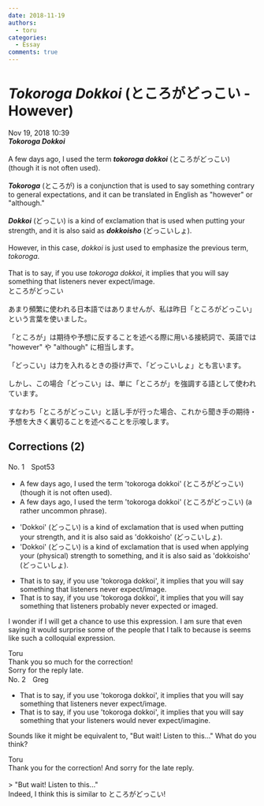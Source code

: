 ```yaml
---
date: 2018-11-19
authors:
  - toru
categories:
  - Essay
comments: true
---
```


# <strong><em>Tokoroga Dokkoi</strong></em> (ところがどっこい - However)
<div class="date">Nov 19, 2018 10:39</div>
<div id="post"><div id="body_show_ori">
<strong><em>Tokoroga Dokkoi</strong></em><br/><br/>A few days ago, I used the term <strong><em>tokoroga dokkoi</em></strong> (ところがどっこい) (though it is not often used).<br/><br/><strong><em>Tokoroga</em></strong> (ところが) is a conjunction that is used to say something contrary to general expectations, and it can be translated in English as "however" or "although."<br/><br/><strong><em>Dokkoi</em></strong> (どっこい) is a kind of exclamation that is used when putting your strength, and it is also said as <strong><em>dokkoisho</em></strong> (どっこいしょ).<br/><br/>However, in this case, <em>dokkoi</em> is just used to emphasize the previous term, <em>tokoroga</em>.<br/><br/>That is to say, if you use <em>tokoroga dokkoi</em>, it implies that you will say something that listeners never expect/image.
</div></div>

<!-- more -->

<div id="post_ja"><div id="body_show_mo">
ところがどっこい<br/><br/>あまり頻繁に使われる日本語ではありませんが、私は昨日「ところがどっこい」という言葉を使いました。<br/><br/>「ところが」は期待や予想に反することを述べる際に用いる接続詞で、英語では "however" や "although" に相当します。<br/><br/>「どっこい」は力を入れるときの掛け声で、「どっこいしょ」とも言います。<br/><br/>しかし、この場合「どっこい」は、単に「ところが」を強調する語として使われています。<br/><br/>すなわち「ところがどっこい」と話し手が行った場合、これから聞き手の期待・予想を大きく裏切ることを述べることを示唆します。
</div></div>

## Corrections (2)
<div id="block"><div class="first_name"> No. 1　<span class="just_name">Spot53</span></div><div id="block2">
<ul class="correction_field">
<li class="incorrect">A few days ago, I used the term 'tokoroga dokkoi' (ところがどっこい) (though it is not often used).</li>
<li class="corrected correct">
A few days ago, I used the term 'tokoroga dokkoi' (ところがどっこい) (<span class="f_blue">a rather uncommon phrase</span>).
</li>
</ul>
<ul class="correction_field">
<li class="incorrect">'Dokkoi' (どっこい) is a kind of exclamation that is used when putting your strength, and it is also said as 'dokkoisho' (どっこいしょ).</li>
<li class="corrected correct">
'Dokkoi' (どっこい) is a kind of exclamation that is used when <span class="f_blue">applying</span> your <span class="f_gray">(physical)</span> strength <span class="f_blue">to something</span>, and it is also said as 'dokkoisho' (どっこいしょ).
</li>
</ul>
<ul class="correction_field">
<li class="incorrect">That is to say, if you use 'tokoroga dokkoi', it implies that you will say something that listeners never expect/image.</li>
<li class="corrected correct">
That is to say, if you use 'tokoroga dokkoi', it implies that you will say something that listeners <span class="f_blue">probably never expected or imaged</span>.
</li>
</ul>
<p class="comment_small">
 I wonder if I will get a chance to use this expression. I am sure that even saying it would surprise some of the people that I talk to because is seems like such a colloquial expression.
</p>

</div><div class="name"><span class="just_name">Toru</span><br>
Thank you so much for the correction!<br/>Sorry for the reply late.
</div>
</div>
<div id="block"><div class="first_name"> No. 2　<span class="just_name">Greg</span></div><div id="block2">
<ul class="correction_field">
<li class="incorrect">That is to say, if you use 'tokoroga dokkoi', it implies that you will say something that listeners never expect/image.</li>
<li class="corrected correct">
That is to say, if you use 'tokoroga dokkoi', it implies that you will say something that <span class="f_blue">your</span> listeners would never expect/<span class="f_red">imagine</span>.
</li>
</ul>
<p class="comment_small">
 Sounds like it might be equivalent to, "But wait! Listen to this..."  What do you think?
</p>

</div><div class="name"><span class="just_name">Toru</span><br>
Thank you for the correction! And sorry for the late reply.<br/><br/>&gt; "But wait! Listen to this..."<br/>Indeed, I think this is similar to ところがどっこい!
</div>
</div>
